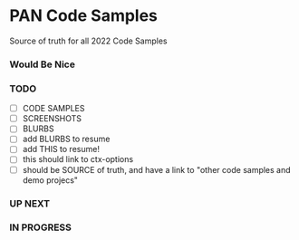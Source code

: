 # PAN Code Samples

Source of truth for all 2022 Code Samples

### Would Be Nice

### TODO
- [ ] CODE SAMPLES  
- [ ] SCREENSHOTS  
- [ ] BLURBS  
- [ ] add BLURBS to resume  
- [ ] add THIS to resume!  
- [ ] this should link to ctx-options  
- [ ] should be SOURCE of truth, and have a link to "other code samples and demo projecs"  

### UP NEXT

### IN PROGRESS





